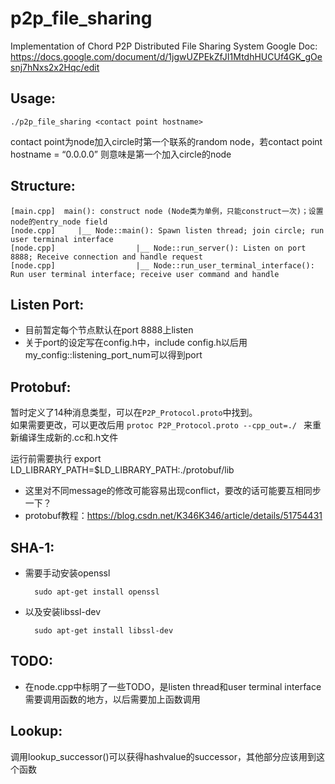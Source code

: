 # p2p_file_sharing
Implementation of Chord P2P Distributed File Sharing System
Google Doc: https://docs.google.com/document/d/1jgwUZPEkZfJI1MtdhHUCUf4GK_gOesnj7hNxs2x2Hqc/edit

## Usage:
    ./p2p_file_sharing <contact point hostname>
contact point为node加入circle时第一个联系的random node，若contact point hostname = “0.0.0.0” 则意味是第一个加入circle的node

## Structure:  
    [main.cpp]  main(): construct node (Node类为单例，只能construct一次)；设置node的entry_node field  
    [node.cpp]     |__ Node::main(): Spawn listen thread; join circle; run user terminal interface  
    [node.cpp]                  |__ Node::run_server(): Listen on port 8888; Receive connection and handle request  
    [node.cpp]                  |__ Node::run_user_terminal_interface(): Run user terminal interface; receive user command and handle  


## Listen Port:
* 目前暂定每个节点默认在port 8888上listen
* 关于port的设定写在config.h中，include config.h以后用my_config::listening_port_num可以得到port

## Protobuf:
暂时定义了14种消息类型，可以在`P2P_Protocol.proto`中找到。  
如果需要更改，可以更改后用  `protoc P2P_Protocol.proto --cpp_out=./ `  来重新编译生成新的.cc和.h文件

运行前需要执行 export LD_LIBRARY_PATH=$LD_LIBRARY_PATH:./protobuf/lib 

* 这里对不同message的修改可能容易出现conflict，要改的话可能要互相同步一下？
* protobuf教程：https://blog.csdn.net/K346K346/article/details/51754431

## SHA-1:
* 需要手动安装openssl  

        sudo apt-get install openssl
* 以及安装libssl-dev  

        sudo apt-get install libssl-dev

## TODO: 
* 在node.cpp中标明了一些TODO，是listen thread和user terminal interface需要调用函数的地方，以后需要加上函数调用

## Lookup:
调用lookup_successor()可以获得hashvalue的successor，其他部分应该用到这个函数

